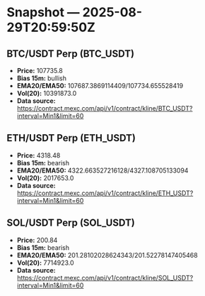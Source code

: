 # Snapshot — 2025-08-29T20:59:50Z

## BTC/USDT Perp (BTC_USDT)
- **Price:** 107735.8
- **Bias 15m:** bullish
- **EMA20/EMA50:** 107687.3869114409/107734.655528419
- **Vol(20):** 10391873.0
- **Data source:** https://contract.mexc.com/api/v1/contract/kline/BTC_USDT?interval=Min1&limit=60

## ETH/USDT Perp (ETH_USDT)
- **Price:** 4318.48
- **Bias 15m:** bearish
- **EMA20/EMA50:** 4322.663527216128/4327.108705133094
- **Vol(20):** 2017653.0
- **Data source:** https://contract.mexc.com/api/v1/contract/kline/ETH_USDT?interval=Min1&limit=60

## SOL/USDT Perp (SOL_USDT)
- **Price:** 200.84
- **Bias 15m:** bearish
- **EMA20/EMA50:** 201.28102028624343/201.52278147405468
- **Vol(20):** 7714923.0
- **Data source:** https://contract.mexc.com/api/v1/contract/kline/SOL_USDT?interval=Min1&limit=60
